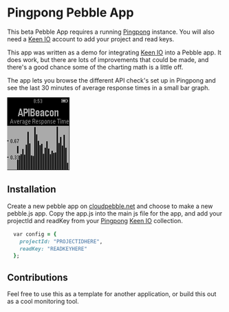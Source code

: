 # Pingpong Pebble App
This beta Pebble App requires a running [Pingpong](https://github.com/keen/pingpong) instance. You will also need a [Keen IO](http://keen.io) account to add your project and read keys.

This app was written as a demo for integrating [Keen IO](http://keen.io) into a Pebble app. It does work, but there are lots of improvements that could be made, and there's a good chance some of the charting math is a little off.

The app lets you browse the different API check's set up in Pingpong and see the last 30 minutes of average response times in a small bar graph.

![Pingpong Pebble App example](/img/screen_shot.png?raw=true)

## Installation

Create a new pebble app on [cloudpebble.net](http://www.cloudpebble.net) and choose to make a new pebble.js app. Copy the app.js into the main js file for the app, and add your projectId and readKey from your [Pingpong](https://github.com/keen/pingpong) [Keen IO](http://keen.io) collection.

```ruby
  var config = { 
    projectId: "PROJECTIDHERE",
    readKey: "READKEYHERE"
  };  
```

## Contributions

Feel free to use this as a template for another application, or build this out as a cool monitoring tool.
